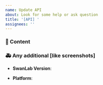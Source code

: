 ```yaml
---
name: Update API
about: Look for some help or ask question
title: '[API] '
assignees: ''
---
```


### 🚀 Content



### 🚑 Any additional [like screenshots]

- **SwanLab Version**:

- **Platform**: